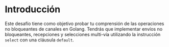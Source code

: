 # Introducción

Este desafío tiene como objetivo probar tu comprensión de las operaciones no bloqueantes de canales en Golang. Tendrás que implementar envíos no bloqueantes, recepciones y selecciones multi-vía utilizando la instrucción `select` con una cláusula `default`.
